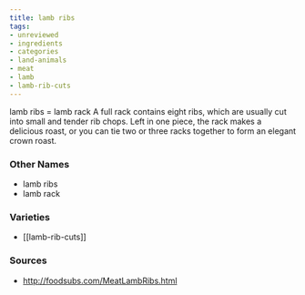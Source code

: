 ```yaml
---
title: lamb ribs
tags:
- unreviewed
- ingredients
- categories
- land-animals
- meat
- lamb
- lamb-rib-cuts
---
```

lamb ribs = lamb rack A full rack contains eight ribs, which are usually cut into small and tender rib chops. Left in one piece, the rack makes a delicious roast, or you can tie two or three racks together to form an elegant crown roast.

### Other Names

* lamb ribs
* lamb rack

### Varieties

* [[lamb-rib-cuts]]

### Sources
* http://foodsubs.com/MeatLambRibs.html
